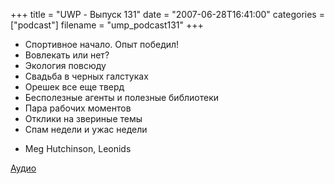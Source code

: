 +++
title = "UWP - Выпуск 131"
date = "2007-06-28T16:41:00"
categories = ["podcast"]
filename = "ump_podcast131"
+++


- Спортивное начало. Опыт победил!
- Вовлекать или нет?
- Экология повсюду
- Свадьба в черных галстуках
- Орешек все еще тверд
- Бесполезные агенты и полезные библиотеки
- Пара рабочих моментов
- Отклики на звериные темы
- Спам недели и ужас недели


* Meg Hutchinson, Leonids


[Аудио](https://podcast.umputun.com/media/ump_podcast131.mp3)
<audio src="https://podcast.umputun.com/media/ump_podcast131.mp3" preload="none">